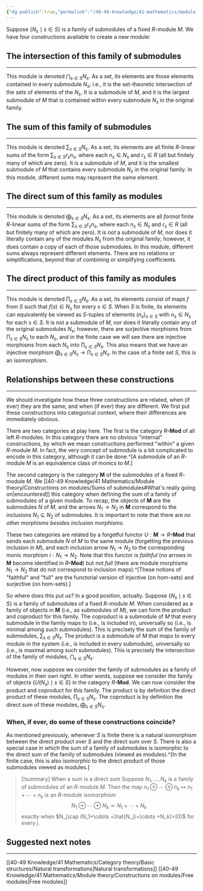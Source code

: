```yaml
---
{"dg-publish":true,"permalink":"/40-49-knowledge/41-mathematics/module-theory/constructions-on-modules/direct-products-vs-direct-sums-vs-sums/","tags":["module_theory"],"updated":"2025-09-27T15:29:03-07:00"}
---
```


Suppose $\{N_s\mid s\in S\}$ is a family of submodules of a fixed $R$-module $M$. We have four constructions available to create a new module:

## The intersection of this family of submodules
---

This module is denoted $\displaystyle \bigcap_{s\in S} N_s$. As a set, its elements are those elements contained in every submodule $N_s$; i.e., it is the set-theoretic intersection of the sets of elements of the $N_s$. It is a submodule of $M$, and it is the largest submodule of $M$ that is contained within every submodule $N_s$ in the original family.

## The sum of this family of submodules
---

This module is denoted $\displaystyle \sum_{s\in S} N_s$. As a set, its elements are all finite $R$-linear sums of the form $\displaystyle \sum_{s\in S} r_s n_s$, where each $n_s\in N_s$ and $r_s\in R$ (all but finitely many of which are zero). It is a submodule of $M$, and it is the smallest submodule of $M$ that contains every submodule $N_s$ in the original family. In this module, different sums may represent the same element.


## The direct sum of this family as modules
---

This module is denoted $\displaystyle \bigoplus_{s\in S} N_s$. As a set, its elements are all *formal* finite $R$-linear sums of the form $\displaystyle \sum_{s\in S} r_s n_s$, where each $n_s\in N_s$ and $r_s\in R$ (all but finitely many of which are zero). It is *not* a submodule of $M$, nor does it literally contain any of the modules $N_s$ from the original family; however, it does contain a copy of each of those submodules. In this module, different sums always represent different elements. There are no relations or simplifications, beyond that of combining or simplifying coefficients.


## The direct product of this family as modules
---

This module is denoted $\displaystyle \prod_{s\in S}N_s$. As a set, its elements consist of maps $f$ from $S$ such that $f(s)\in N_s$ for every $s\in S$. When $S$ is finite, its elements can equivalently be viewed as $S$-tuples of elements $(n_s)_{s\in S}$ with $n_s\in N_s$ for each $s\in S$. It is not a submodule of $M$, nor does it literally contain any of the original submodules $N_s$; however, there are surjective morphisms from $\displaystyle\prod_{s\in S}N_s$ to each $N_s$, and in the finite case we will see there are injective morphisms from each $N_s$ into $\displaystyle\prod_{s\in S} N_s$. This also means that we have an injective morphism $\bigoplus_{s\in S}N_s \to \prod_{s\in S} N_s$. In the case of a finite set $S$, this is an isomorphism.


## Relationships between these constructions
---

We should investigate how these three constructions are related, when (if ever) they are the same, and when (if ever) they are different. We first put these constructions into categorical context, where their differences are immediately obvious.

There are two categories at play here. The first is the category $R\textbf{-Mod}$ of all left $R$-modules. In this category there are no obvious "internal" constructions, by which we mean constructions performed "within" a given $R$-module $M$. In fact, the very concept of submodule is a bit complicated to encode in this category, although it can be done.^[A submodule of an $R$-module $M$ is an equivalence class of monics to $M$.]

The second category is the category $\mathbf{M}$ of the submodules of a fixed $R$-module $M$. We [[40-49 Knowledge/41 Mathematics/Module theory/Constructions on modules/Sums of submodules#What's really going on\|encountered]] this category when defining the sum of a family of submodules of a given module. To recap, the objects of $\mathbf{M}$ are the submodules $N$ of $M$, and the arrows $N_1\to N_2$ in $\mathbf{M}$ correspond to the inclusions $N_1\subseteq N_2$ of submodules. It is important to note that there are *no other morphisms besides inclusion morphisms*.

These two categories are related by a forgetful functor $U:\mathbf{M}\to R\textbf{-Mod}$ that sends each submodule $N$ of $M$ to the same module (forgetting the previous inclusion in $M$), and each inclusion arrow $N_1\to N_2$ to the corresponding monic morphism $i:N_1\to N_2$. Note that this functor is *faithful* (no arrows in $\mathbf{M}$ become identified in $R\textbf{-Mod}$) but not *full* (there are module morphisms $N_1\to N_2$ that do not correspond to inclusion maps).^[These notions of "faithful" and "full" are the functorial version of injective (on hom-sets) and surjective (on hom-sets).]

So where does this put us? In a good position, actually. Suppose $\{N_s\mid s\in S\}$ is a family of submodules of a fixed $R$-module $M$. When considered as a family of objects in $\mathbf{M}$ (i.e., as submodules of $M$), we can form the product and coproduct for this family. The coproduct is a submodule of $M$ that every submodule in the family maps to (i.e., is included in), universally so (i.e., is minimal among such submodules). This is precisely the sum of the family of submodules, $\displaystyle \sum_{s\in S} N_s$. The product is a submodule of $M$ that maps to every module in the system (i.e., is included in every submodule), universally so (i.e., is maximal among such submodules). This is precisely the intersection of the family of modules, $\displaystyle \bigcap_{s\in S} N_s$.

However, now suppose we consider the family of submodules as a family of modules in their own right. In other words, suppose we consider the family of objects $\{U(N_s)\mid s\in S\}$ in the category $R\textbf{-Mod}$. We can now consider the product and coproduct for this family. The product is by definition the direct product of these modules, $\displaystyle \prod_{s\in S} N_s$. The coproduct is by definition the direct sum of these modules, $\displaystyle \bigoplus_{s\in S} N_s$.

### When, if ever, do some of these constructions coincide?

As mentioned previously, whenever $S$ is finite there is a natural isomorphism between the direct product over $S$ and the direct sum over $S$.  There is also a special case in which the sum of a family of submodules is isomorphic to the direct sum of the family of submodules (viewed as modules).^[In the finite case, this is also isomorphic to the direct product of those submodules viewed as modules.]

>[!summary] When a sum is a direct sum
>Suppose $N_1,\ldots, N_k$ is a family of submodules of an $R$-module $M$. Then the map $n_1\oplus\cdots\oplus n_k\mapsto n_1+\cdots+n_k$ is an $R$-module isomorphism
>$$N_1\oplus\cdots \oplus N_k\simeq N_1+\cdots +N_k$$
>exactly when $N_j\cap (N_1+\cdots +\hat{N_j}+\cdots +N_k)=(0)$ for every $j$.

## Suggested next notes
---

[[40-49 Knowledge/41 Mathematics/Category theory/Basic structures/Natural transformations\|Natural transformations]]
[[40-49 Knowledge/41 Mathematics/Module theory/Constructions on modules/Free modules\|Free modules]]
